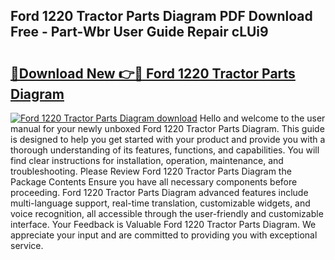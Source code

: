 ## Ford 1220 Tractor Parts Diagram PDF Download Free - Part-Wbr User Guide Repair cLUi9

# <h2><a href="http://dfpnc9p.blite.top/?on=Ford+1220+Tractor+Parts+Diagram">🔗Download New 👉🔴 Ford 1220 Tractor Parts Diagram</a></h2>

[![Ford 1220 Tractor Parts Diagram download](https://i.imgur.com/lujVjoI.png)](http://dfpnc9p.blite.top/?on=Ford+1220+Tractor+Parts+Diagram)
Hello and welcome to the user manual for your newly unboxed Ford 1220 Tractor Parts Diagram. This guide is designed to help you get started with your product and provide you with a thorough understanding of its features, functions, and capabilities. You will find clear instructions for installation, operation, maintenance, and troubleshooting. Please Review Ford 1220 Tractor Parts Diagram the Package Contents Ensure you have all necessary components before proceeding. Ford 1220 Tractor Parts Diagram advanced features include multi-language support, real-time translation, customizable widgets, and voice recognition, all accessible through the user-friendly and customizable interface. Your Feedback is Valuable Ford 1220 Tractor Parts Diagram. We appreciate your input and are committed to providing you with exceptional service.
